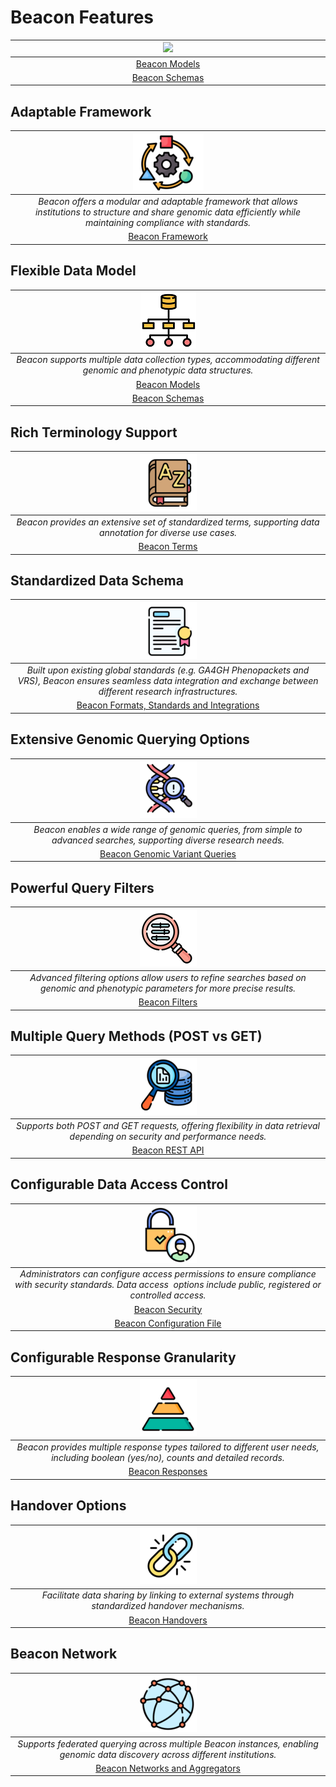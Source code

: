 # Beacon Features

<table>
  <thead>
    <tr>
      <th align="center" width="1200px"><img src="https://github.com/AnaT-DCO/dev-beacon-web-ana.github.io/blob/main/docs/img/Model-icon.png?raw=true"></img></th>
    </tr>
  </thead>
  <tbody>
    <tr>
      <td align="center"><a href="https://docs.genomebeacons.org/models/">Beacon Models<a></td>
    </tr>
    <tr>
      <td align="center"><a href="https://docs.genomebeacons.org/schemas-md/analyses_defaultSchema/">Beacon Schemas<a></td>
    </tr>
  </tbody>
</table>

## Adaptable Framework
| ![Icon](./img/Adaptable-icon.png) |
| :-------: | 
| *Beacon offers a modular and adaptable framework that allows institutions to structure and share genomic data efficiently while maintaining compliance with standards.* |
| [Beacon Framework](https://docs.genomebeacons.org/framework/) |

## Flexible Data Model
| ![Icon](./img/Model-icon.png) |
| :-------: |
| *Beacon supports multiple data collection types, accommodating different genomic and phenotypic data structures.* |
| [Beacon Models](https://docs.genomebeacons.org/models/) |
| [Beacon Schemas](https://docs.genomebeacons.org/schemas-md/analyses_defaultSchema/) |

## Rich Terminology Support
| ![Icon](./img/Terminology-icon.png) |
| :-------: |
| *Beacon provides an extensive set of standardized terms, supporting data annotation for diverse use cases.* |
| [Beacon Terms](https://docs.genomebeacons.org/schemas-md/beacon_terms/) |

## Standardized Data Schema
| ![Icon](./img/Standardized-icon.png) |
| :-------: |
| *Built upon existing global standards (e.g. GA4GH Phenopackets and VRS), Beacon ensures seamless data integration and exchange between different research infrastructures.* |
| [Beacon Formats, Standards and Integrations](https://docs.genomebeacons.org/formats-standards/) |

## Extensive Genomic Querying Options
| ![Icon](./img/Extensive-icon.png) |
| :-------: |
| *Beacon enables a wide range of genomic queries, from simple to advanced searches, supporting diverse research needs.* |
| [Beacon Genomic Variant Queries](https://docs.genomebeacons.org/variant-queries/) |

## Powerful Query Filters
| ![Icon](./img/Magnifier-icon.png) |
| :-------: |
| *Advanced filtering options allow users to refine searches based on genomic and phenotypic parameters for more precise results.* |
| [Beacon Filters](https://docs.genomebeacons.org/filters/) |

## Multiple Query Methods (POST vs GET)
| ![Icon](./img/Mult-Query-icon.png) |
| :-------: | 
| *Supports both POST and GET requests, offering flexibility in data retrieval depending on security and performance needs.* |
| [Beacon REST API](https://docs.genomebeacons.org/rest-api/) |

## Configurable Data Access Control
| ![Icon](./img/Access-icon.png) |
| :-------: |
| *Administrators can configure access permissions to ensure compliance with security standards. Data access  options include public, registered or controlled access.* |
| [Beacon Security](https://docs.genomebeacons.org/security/?h=access) |
| [Beacon Configuration File](https://docs.genomebeacons.org/framework/#the-beacon-configuration-file) |

## Configurable Response Granularity
| ![Icon](./img/Granularity-icon.png) |
| :-------: |
| *Beacon provides multiple response types tailored to different user needs, including boolean (yes/no), counts and detailed records.* |
| [Beacon Responses](https://docs.genomebeacons.org/framework/?h=response#the-responses) |

## Handover Options
| ![Icon](./img/Handover-icon.png) |
| :-------: | 
| *Facilitate data sharing by linking to  external systems through standardized handover mechanisms.* |
| [Beacon Handovers](https://docs.genomebeacons.org/handovers/) |

## Beacon Network
| ![Icon](./img/Network-icon.png) |
| :-------: | 
| *Supports federated querying across multiple Beacon instances, enabling genomic data discovery across different institutions.* |
| [Beacon Networks and Aggregators](https://docs.genomebeacons.org/networks/?h=acces) |
